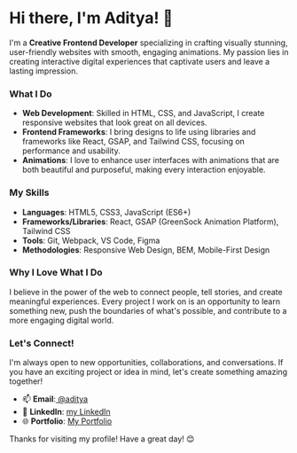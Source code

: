 # Hi there, I'm Aditya! 👋

I'm a **Creative Frontend Developer** specializing in crafting visually stunning, user-friendly websites with smooth, engaging animations. My passion lies in creating interactive digital experiences that captivate users and leave a lasting impression.

### What I Do

- **Web Development**: Skilled in HTML, CSS, and JavaScript, I create responsive websites that look great on all devices.
- **Frontend Frameworks**: I bring designs to life using libraries and frameworks like React, GSAP, and Tailwind CSS, focusing on performance and usability.
- **Animations**: I love to enhance user interfaces with animations that are both beautiful and purposeful, making every interaction enjoyable.

### My Skills

- **Languages**: HTML5, CSS3, JavaScript (ES6+)
- **Frameworks/Libraries**: React, GSAP (GreenSock Animation Platform), Tailwind CSS
- **Tools**: Git, Webpack, VS Code, Figma
- **Methodologies**: Responsive Web Design, BEM, Mobile-First Design

### Why I Love What I Do

I believe in the power of the web to connect people, tell stories, and create meaningful experiences. Every project I work on is an opportunity to learn something new, push the boundaries of what's possible, and contribute to a more engaging digital world.

### Let's Connect!

I'm always open to new opportunities, collaborations, and conversations. If you have an exciting project or idea in mind, let's create something amazing together!

- 📫 **Email**:[ @aditya](adityadeokar80@gmail.com)
- 💼 **LinkedIn**: [my LinkedIn](https://www.linkedin.com/in/aditya-deokar-4035b5221/)
- 🌐 **Portfolio**: [My Portfolio](https://aditya-deokar.github.io/Aditya-s-Portfolio/)

Thanks for visiting my profile! Have a great day! 😊


<!---
aditya-deokar/aditya-deokar is a ✨ special ✨ repository because its `README.md` (this file) appears on your GitHub profile.
You can click the Preview link to take a look at your changes.
--->
